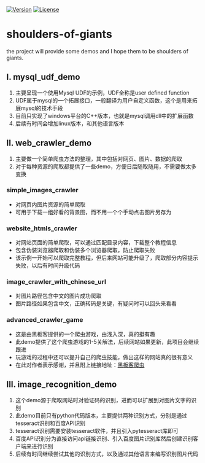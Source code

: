 [![Version](https://img.shields.io/badge/version-0.1.0-green.svg)](https://github.com/AlbertGithubHome/shoulders-of-giants/releases/tag/v0.1.0)
[![License](https://img.shields.io/badge/license-GPL3.0-blue.svg)](https://github.com/AlbertGithubHome/shoulders-of-giants/blob/master/LICENSE)

# shoulders-of-giants
the project will provide some demos and I hope them to be shoulders of giants.

## I. mysql_udf_demo

1. 主要呈现一个使用Mysql UDF的示例，UDF全称是user defined function
2. UDF属于mysql的一个拓展接口，一般翻译为用户自定义函数，这个是用来拓展mysql的技术手段
3. 目前只实现了windows平台的C++版本，也就是mysql调用dll中的扩展函数
4. 后续有时间会增加linux版本，和其他语言版本


## II. web_crawler_demo

1. 主要做一个简单爬虫方法的整理，其中包括对网页、图片、数据的爬取
2. 对于每种资源的爬取都提供了一些demo，方便日后随取随用，不需要做太多变换

### simple_images_crawler
- 对网页内图片资源的简单爬取
- 可用于下载一组好看的背景图，而不用一个个手动点击图片另存为

### website_htmls_crawler
- 对网站页面的简单爬取，可以通过匹配目录内容，下载整个教程信息
- 包含伪装浏览器爬取和伪装多个浏览器爬取，防止爬取失败
- 该示例一开始可以爬取完整教程，但后来网站可能升级了，爬取部分内容提示失败，以后有时间升级代码

### image_crawler_with_chinese_url
- 对图片路径包含中文的图片成功爬取
- 图片路径如果包含中文，正确转码是关键，有疑问时可以回头来看看

### advanced_crawler_game
- 这是由黑板客提供的一个爬虫游戏，由浅入深，真的挺有趣
- 此demo提供了这个爬虫游戏的1-5关解法，后续网站如果更新，此项目会继续跟进
- 玩游戏的过程中还可以提升自己的爬虫技能，做出这样的网站真的很有意义
- 在此对作者表示感谢，并且附上链接地址：[黑板客爬虫](http://www.heibanke.com/lesson/crawler_ex00/)


## III. image_recognition_demo

1. 这个demo源于爬取网站时对验证码的识别，进而可以扩展到对图片文字的识别
2. 此demo目前只有python代码版本，主要提供两种识别方式，分别是通过tesseract识别和百度API识别
3. tesseract识别需要安装tesseract软件，并且引入pytesseract库即可
4. 百度API识别分为直接访问api链接识别、引入百度图片识别库然后创建识别客户端来进行识别
5. 后续有时间继续尝试其他的识别方式，以及通过其他语言来编写识别图片代码